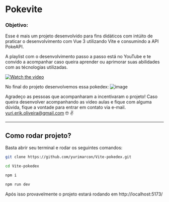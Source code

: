 # Pokevite

### Objetivo:
Esse é mais um projeto desenvolvido para fins didáticos com intúito de praticar o desenvolvimento com Vue 3 utilizando Vite e consumindo a API PokeAPI.

A playlist com o desenvolvimento passo a passo está no YouTube e te convido a acompanhar caso queira aprender ou aprimorar suas abilidades com as técnologias utilizadas.

[![Watch the video](https://user-images.githubusercontent.com/44410208/213874225-3556aefc-cd31-428b-aa2c-787289d8e4a3.png)](https://youtu.be/JWEhN12bW8w)

No final do projeto desenvolvemos essa pokedex:
![image](https://user-images.githubusercontent.com/44410208/156862265-b52412b8-4563-449e-9a23-4c04f77383f3.png)

Agradeço as pessoas que acompanharam a incentivaram o projeto! 
Caso queira desenvolver acompanhando as video aulas e fique com alguma dúvida, fique a vontade para entrar em contato via e-mail.
yuri.erik.oliveira@gmail.com
🤓 ✌️

---

## Como rodar projeto?

Basta abrir seu terminal e rodar os seguintes comandos:

```sh
git clone https://github.com/yurimarcon/Vite-pokedex.git
```

```sh
cd Vite-pokedex
```

```sh
npm i
```

```sh
npm run dev
```

Após isso provavelmente o projeto estará rodando em http://localhost:5173/